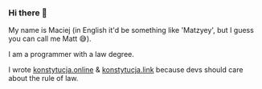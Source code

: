 ### Hi there 👋

My name is Maciej (in English it'd be something like 'Matzyey', but  I guess you can call me Matt 😅).

I am a programmer with a law degree.

I wrote [konstytucja.online](https://konstytucja.online) & [konstytucja.link](https://konstytucja.link) because devs should care about the rule of law.
